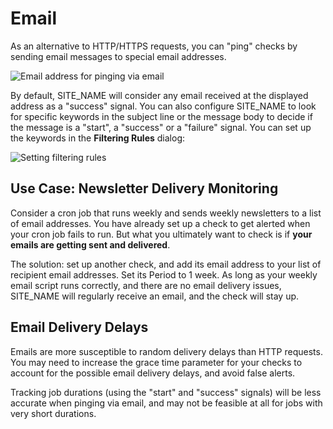 # Email

As an alternative to HTTP/HTTPS requests, you can "ping" checks by
sending email messages to special email addresses.

![Email address for pinging via email](IMG_URL/emails.png)

By default, SITE_NAME will consider any email received at the displayed address as
a "success" signal. You can also configure SITE_NAME to look for specific
keywords in the subject line or the message body to decide if the message
is a "start", a "success" or a "failure" signal. You can set up the keywords in
the **Filtering Rules** dialog:

![Setting filtering rules](IMG_URL/filtering_rules.png)

## Use Case: Newsletter Delivery Monitoring

Consider a cron job that runs weekly and sends weekly newsletters
to a list of email addresses. You have already set up a check to get alerted
when your cron job fails to run. But what you ultimately want to check is if
**your emails are getting sent and delivered**.

The solution: set up another check, and add its email address to your list of
recipient email addresses. Set its Period to 1 week. As long as your weekly email
script runs correctly, and there are no email delivery issues,
SITE_NAME will regularly receive an email, and the check will stay up.

## Email Delivery Delays

Emails are more susceptible to random delivery delays than HTTP requests.
You may need to increase the grace time parameter for your checks to account for the
possible email delivery delays, and avoid false alerts.

Tracking job durations (using the "start" and "success" signals) will be less
accurate when pinging via email, and may not be feasible at all for jobs with
very short durations.